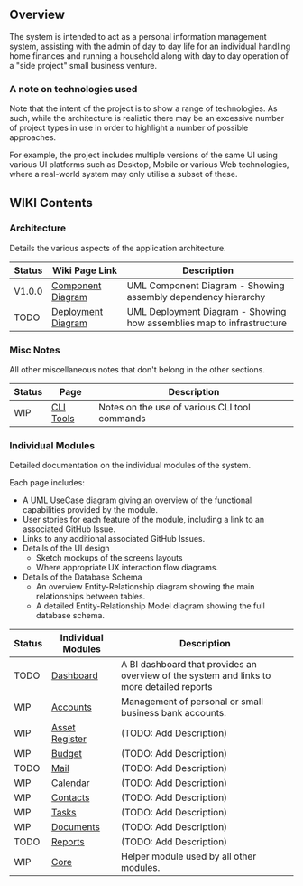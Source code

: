 ## Overview

The system is intended to act as a personal information management system, assisting with the admin of day to day life for an individual handling home finances and running a household along with day to day operation of a "side project" small business venture.

### A note on technologies used

Note that the intent of the project is to show a range of technologies. As such, while the architecture is realistic there may be an excessive number of project types in use in order to highlight a number of possible approaches.  

For example, the project includes multiple versions of the same UI using various UI platforms such as Desktop, Mobile or various Web technologies, where a real-world system may only utilise a subset of these.

## WIKI Contents

### Architecture

Details the various aspects of the application architecture.

| Status | Wiki Page Link |  Description |
| ------ | ------------ | ----------- |
| V1.0.0 | [Component Diagram](https://github.com/SimonGeering/AdminAssistant/wiki/Architecture) | UML Component Diagram - Showing assembly dependency hierarchy |
| TODO | [Deployment Diagram](https://github.com/SimonGeering/AdminAssistant/wiki/Architecture) | UML Deployment Diagram - Showing how assemblies map to infrastructure |

### Misc Notes

All other miscellaneous notes that don't belong in the other sections.
  
| Status | Page    | Description |
| ------ | ------------ | ----------- |
| WIP    | [CLI Tools](https://github.com/SimonGeering/AdminAssistant/wiki/Misc-CLI-Tools) | Notes on the use of various CLI tool commands |

### Individual Modules

Detailed documentation on the individual modules of the system.  

Each page includes:

* A UML UseCase diagram giving an overview of the functional capabilities provided by the module.
* User stories for each feature of the module, including a link to an associated GitHub Issue.
* Links to any additional associated GitHub Issues.
* Details of the UI design
  * Sketch mockups of the screens layouts
  * Where appropriate UX interaction flow diagrams.
* Details of the Database Schema
  * An overview Entity-Relationship diagram showing the main relationships between tables.
  * A detailed Entity-Relationship Model diagram showing the full database schema.  

| Status | Individual Modules | Description |
| ------ | ------------------ | ----------- |
| TODO   | [Dashboard](https://github.com/SimonGeering/AdminAssistant/wiki/Dashboard-Module) | A BI dashboard that provides an overview of the system and links to more detailed reports |
| WIP    | [Accounts](https://github.com/SimonGeering/AdminAssistant/wiki/Accounts-Module) | Management of personal or small business bank accounts. |  
| WIP    | [Asset Register](https://github.com/SimonGeering/AdminAssistant/wiki/Asset-Register-Module) | (TODO: Add Description) |
| WIP    | [Budget](https://github.com/SimonGeering/AdminAssistant/wiki/Budget-Module) | (TODO: Add Description) |
| TODO   | [Mail](https://github.com/SimonGeering/AdminAssistant/wiki/Mail-Module) | (TODO: Add Description) |
| WIP    | [Calendar](https://github.com/SimonGeering/AdminAssistant/wiki/Calendar-Module) | (TODO: Add Description) |
| WIP    | [Contacts](https://github.com/SimonGeering/AdminAssistant/wiki/Contacts-Module) | (TODO: Add Description) |
| WIP    | [Tasks](https://github.com/SimonGeering/AdminAssistant/wiki/Tasks-Module) | (TODO: Add Description) |
| WIP    | [Documents](https://github.com/SimonGeering/AdminAssistant/wiki/Documents-Module) | (TODO: Add Description) |
| TODO   | [Reports](https://github.com/SimonGeering/AdminAssistant/wiki/Reports-Module) | (TODO: Add Description) |
| WIP    | [Core](https://github.com/SimonGeering/AdminAssistant/wiki/Core-Module) | Helper module used by all other modules. |
